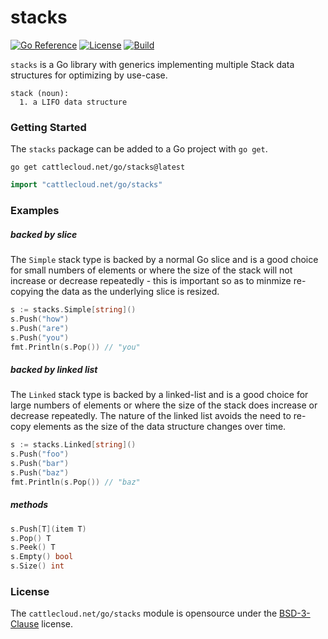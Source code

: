 # stacks

[![Go Reference](https://pkg.go.dev/badge/cattlecloud.net/go/stacks.svg)](https://pkg.go.dev/cattlecloud.net/go/stacks)
[![License](https://img.shields.io/github/license/cattlecloud/stacks?color=7C00D8&style=flat-square&label=License)](https://github.com/cattlecloud/stacks/blob/main/LICENSE)
[![Build](https://img.shields.io/github/actions/workflow/status/cattlecloud/stacks/ci.yaml?style=flat-square&color=0FAA07&label=Tests)](https://github.com/cattlecloud/stacks/actions/workflows/ci.yaml)

`stacks` is a Go library with generics implementing multiple Stack data structures
for optimizing by use-case.

```
stack (noun):
  1. a LIFO data structure
```

### Getting Started

The `stacks` package can be added to a Go project with `go get`.

```shell
go get cattlecloud.net/go/stacks@latest
```

```go
import "cattlecloud.net/go/stacks"
```

### Examples

##### backed by slice

The `Simple` stack type is backed by a normal Go slice and is a good choice for
small numbers of elements or where the size of the stack will not increase or
decrease repeatedly - this is important so as to minmize re-copying the data as
the underlying slice is resized.

```go
s := stacks.Simple[string]()
s.Push("how")
s.Push("are")
s.Push("you")
fmt.Println(s.Pop()) // "you"
```

##### backed by linked list

The `Linked` stack type is backed by a linked-list and is a good choice for large
numbers of elements or where the size of the stack does increase or decrease
repeatedly. The nature of the linked list avoids the need to re-copy elements as
the size of the data structure changes over time.

```go
s := stacks.Linked[string]()
s.Push("foo")
s.Push("bar")
s.Push("baz")
fmt.Println(s.Pop()) // "baz"
```

##### methods

```go
s.Push[T](item T)
s.Pop() T
s.Peek() T
s.Empty() bool
s.Size() int
```

### License

The `cattlecloud.net/go/stacks` module is opensource under the [BSD-3-Clause](LICENSE) license.
